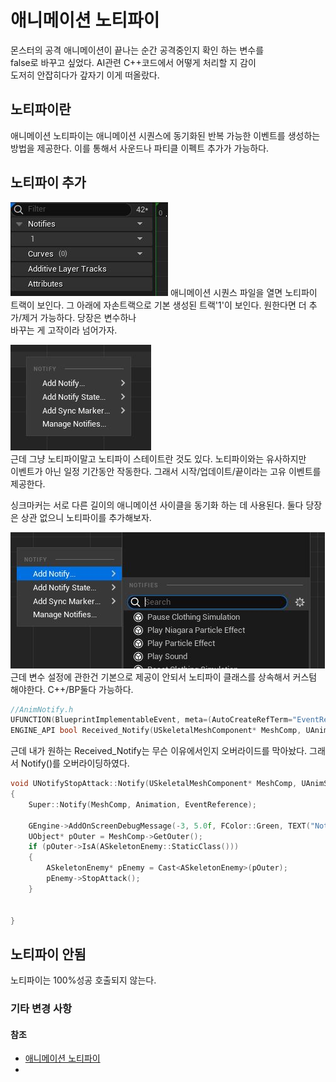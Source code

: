 # 애니메이션 노티파이

몬스터의 공격 애니메이션이 끝나는 순간 공격중인지 확인 하는 변수를  
false로 바꾸고 싶었다. AI관련 C++코드에서 어떻게 처리할 지 감이  
도저히 안잡히다가 갚자기 이게 떠올랐다.

## 노티파이란

애니메이션 노티파이는 애니메이션 시퀀스에 동기화된 반복 가능한 이벤트를
생성하는 방법을 제공한다. 이를 통해서 사운드나 파티클 이펙트 추가가 가능하다.

## 노티파이 추가

![노티파이 추가_1](노티파이%20추가_1.JPG)
애니메이션 시퀀스 파일을 열면 노티파이 트랙이 보인다. 그 아래에 자손트랙으로
기본 생성된 트랙'1'이 보인다. 원한다면 더 추가/제거 가능하다. 당장은 변수하나  
바꾸는 게 고작이라 넘어가자.

![노티파이 추가_2](노티파이%20추가_2.JPG)  
근데 그냥 노티파이말고 노티파이 스테이트란 것도 있다. 노티파이와는 유사하지만  
이벤트가 아닌 일정 기간동안 작동한다. 그래서 시작/업데이트/끝이라는 고유 이벤트를
제공한다.

싱크마커는 서로 다른 길이의 애니메이션 사이클을 동기화 하는 데 사용된다. 둘다
당장은 상관 없으니 노티파이를 추가해보자.

![노티파이 추가_3](노티파이%20추가_3.JPG)  
근데 변수 설정에 관한건 기본으로 제공이 안되서 노티파이 클래스를 상속해서 커스텀 해야한다.
C++/BP둘다 가능하다.

```c++
//AnimNotify.h
UFUNCTION(BlueprintImplementableEvent, meta=(AutoCreateRefTerm="EventReference"))
ENGINE_API bool Received_Notify(USkeletalMeshComponent* MeshComp, UAnimSequenceBase* Animation, const FAnimNotifyEventReference& EventReference) const;
```

근데 내가 원하는 Received_Notify는 무슨 이유에서인지 오버라이드를 막아놨다.
그래서 Notify()를 오버라이딩하였다.

```c++
void UNotifyStopAttack::Notify(USkeletalMeshComponent* MeshComp, UAnimSequenceBase* Animation, const FAnimNotifyEventReference& EventReference)
{
	Super::Notify(MeshComp, Animation, EventReference);

	GEngine->AddOnScreenDebugMessage(-3, 5.0f, FColor::Green, TEXT("Notified"));
	UObject* pOuter = MeshComp->GetOuter();
	if (pOuter->IsA(ASkeletonEnemy::StaticClass()))
	{
		ASkeletonEnemy* pEnemy = Cast<ASkeletonEnemy>(pOuter);
		pEnemy->StopAttack();
	}


}
```

## 노티파이 안됨

노티파이는 100%성공 호출되지 않는다.

### 기타 변경 사항

#### 참조

- [애니메이션 노티파이](https://dev.epicgames.com/documentation/ko-kr/unreal-engine/animation-notifies-in-unreal-engine)
- [](https://forums.unrealengine.com/t/anim-notify-not-firing-not-sure-why/253173/5)
